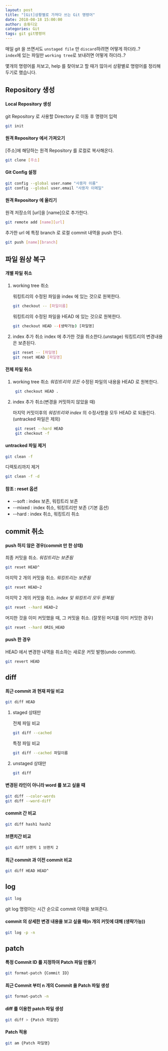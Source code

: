 ```yaml
---
layout: post
title: "[Git]상황별로 가져다 쓰는 Git 명령어"
date: 2018-08-18 15:00:00
author: 송튜디오
categories: Git
tags: git git명령어
---
```


매일 git 을 쓰면서도 `unstaged file` 만 `discard`하려면 어떻게 하더라..?  
`index`에 있는 파일만 `working tree`로 보내려면 어떻게 하더라..?

몇개의 명령어를 처보고, help 를 찾아보고 할 때가 많아서 상황별로 명령어를 정리해 두기로 했습니다.

## Repository 생성

#### Local Repository 생성

git Repository 로 사용할 Directory 로 이동 후 명령어 입력

```bash
git init
```

#### 원격 Repository 에서 가져오기

[주소]에 해당하는 원격 Repository 를 로컬로 복사해온다.

```bash
git clone [주소]
```

#### Git Config 설정

```bash
git config --global user.name "사용자 이름"
git config --global user.email "사용자 이메일"
```

#### 원격 Repository 에 올리기

원격 저장소의 [url]을 [name]으로 추가한다.

```bash
git remote add [name][url]
```

추가한 url 에 특정 branch 로 로컬 commit 내역을 push 한다.

```bash
git push [name][branch]
```

## 파일 원상 복구

#### 개별 파일 취소

1.  working tree 취소

    워킹트리의 수정된 파일을 index 에 있는 것으로 원복한다.

    ```bash
    git checkout -- [파일이름]
    ```

    워킹트리의 수정된 파일을 HEAD 에 있는 것으로 원복한다.

    ```bash
    git checkout HEAD --(생략가능) [파일명]
    ```

2.  index 추가 취소
    index 에 추가한 것을 취소한다.(unstage) 워킹트리의 변경내용은 보존된다.
    ```bash
    git reset -- [파일명]
    git reset HEAD [파일명]
    ```

#### 전체 파일 취소

1. working tree 취소
   _워킹트리의 모든_ 수정된 파일의 내용을 HEAD 로 원복한다.

   ```bash
    git checkout HEAD .
   ```

2. index 추가 취소(변경을 커밋하지 않았을 때)

   마지막 커밋이후의 _워킹트리와 index_ 의 수정사항을 모두 HEAD 로 되돌린다. (untracked 파일은 제외)

   ```bash
    git reset --hard HEAD
    git checkout -f
   ```

#### untracked 파일 제거

```bash
git clean -f
```

디렉토리까지 제거

```bash
git clean -f -d
```

#### 참조 : reset 옵션

- --soft : index 보존, 워킹트리 보존
- --mixed : index 취소, 워킹트리만 보존 (기본 옵션)
- --hard : index 취소, 워킹트리 취소

## commit 취소

#### push 하지 않은 경우(commit 만 한 상태)

최종 커밋을 취소. _워킹트리는 보존됨_

```bash
git reset HEAD^
```

마지막 2 개의 커밋을 취소. _워킹트리는 보존됨_

```bash
git reset HEAD~2
```

마지막 2 개의 커밋을 취소. _index 및 워킹트리 모두 원복됨_

```bash
git reset --hard HEAD~2
```

머지한 것을 이미 커밋했을 때, 그 커밋을 취소. (잘못된 머지를 이미 커밋한 경우)

```bash
git reset --hard ORIG_HEAD
```

#### push 한 경우

HEAD 에서 변경한 내역을 취소하는 새로운 커밋 발행(undo commit).

```bash
git revert HEAD
```

## diff

#### 최근 commit 과 현재 파일 비교

```bash
git diff HEAD
```

1. staged 상태만

   전체 파일 비교

   ```bash
   git diff --cached
   ```

   특정 파일 비교

   ```bash
   git diff --cached 파일이름
   ```

2. unstaged 상태만

   ```bash
   git diff
   ```

#### 변경된 라인이 아니라 word 를 보고 싶을 때

```bash
git diff --color-words
git diff --word-diff
```

#### commit 간 비교

```bash
git diff hash1 hash2
```

#### 브랜치간 비교

```bash
git diff 브랜치 1 브랜치 2
```

#### 최근 commit 과 이전 commit 비교

```bash
git diff HEAD HEAD^
```

## log

```bash
git log
```

git log 명령어는 시간 순으로 commit 이력을 보여준다.

#### commit 의 상세한 변경 내용을 보고 싶을 때(n 개의 커밋에 대해 (생략가능))

```bash
git log -p -n
```

## patch

#### 특정 Commit ID 를 지정하여 Patch 파일 만들기

```bash
git format-patch {Commit ID}
```

#### 최근 Commit 부터 n 개의 Commit 을 Patch 파일 생성

```bash
git format-patch -n
```

#### diff 를 이용한 patch 파일 생성

```bash
git diff > {Patch 파일명}
```

#### Patch 적용

```bash
git am {Patch 파일명}
```
